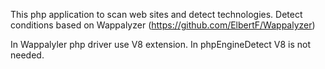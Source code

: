 This php application to scan web sites and detect technologies.
Detect conditions based on Wappalyzer (https://github.com/ElbertF/Wappalyzer)

In Wappalyler php driver use V8 extension. In phpEngineDetect V8 is not needed.
